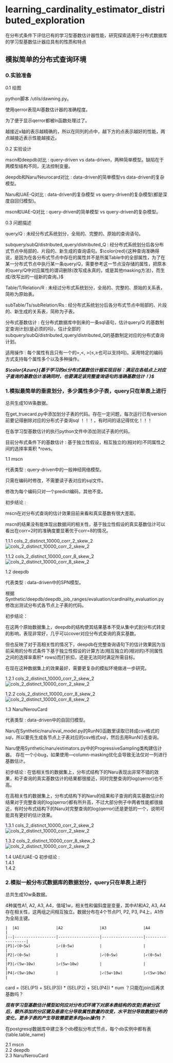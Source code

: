 # learning_cardinality_estimator_distributed_exploration

在分布式条件下评估已有的学习型基数估计器性能，研究探索适用于分布式数据库的学习型基数估计器应具有的性质和特点

## 模拟简单的分布式查询环境

### 0.实验准备

 0.1 绘图

  python脚本 /utils/dawning.py。  

  使用qerror表现AI基数估计器的准确程度。  

  为了便于显示qerror都被ln函数处理过了。  

  越接近x轴的表示越精确的，所以在同列的点中，越下方的点表示越好的性能，两点越接近表示性能越接近。  

 0.2 实验设计  

  mscn和deepdb对比 : query-driven vs data-driven，两种简单模型。缺陷在于两模型结构不同，无法控制变量。

  deepdb和Naru/Neurocard对比 : data-driven的简单模型vs data-driven的复杂模型。  

  Naru和UAE-Q对比 : data-driven的复杂模型 vs query-driven的复杂模型(都是深度自回归模型)。  
  
  mscn和UAE-Q对比 : query-driven的简单模型 vs query-driven的复杂模型。  

 0.3 问题描述

  query/Q : 未经分布式系统划分，全局的、完整的、原始的查询语句。  

  subquery/subQ/distributed_query/distributed_Q : 经分布式系统划分后各分布式节点中局部的、片段的、新生成的查询语句。$\color{red}{这种查询准确得说，是因为在各分布式节点中存在的属性并不是所属Table中的全部属性，为了在某一分布式节点中执行某一条query/Q，需要参考这一节点没存储的属性，把原本的query/Q中对应属性的谓词删除(改写成永真的，或是其他masking方法)，而生成/改写出的一组新的查询。}$  

  Table/T/Relation/R : 未经过分布式系统划分，全局的、完整的、原始的关系表，简称为原始表。  
  
  subTable/Ts/subRelation/Rs : 经分布式系统划分后各分布式节点中局部的、片段的、新生成的关系表，简称为子表。  

  分布式基数估计 : 在分布式数据库中到来的一条sql语句，估计query/Q 的基数制定查询计划(是必须的吗)，估计全部的subquery/subQ/distributed_query/distributed_Q的基数制定对应的分布式查询计划。  

  适用操作 : 每个属性有且只有一个的=,<, >(≤,≥也可以支持吗)。采用特定的编码方式支持每个属性多个以及多种操作。

 ***$\color{Azure}{基于学习的ai分布式基数估计器实现目标：满足在各结点上对应子查询的基数估计准确同时，也要满足该完整查询语句的准确基数估计！}$***

### 1.模拟最简单的垂直划分，多少属性多少子表，query只在单表上进行

 总共生成10W条数据。  

 在get_truecard.py中添加划分子表的代码。存在一定问题，每次运行已有version前要记得删除对应的分布式子查询sql ！！！，有时间的话记得优化！！！  

 在各学习型基数估计的执行python文件中添加测试子表的代码。  

 目前分布式条件下的基数估计 : 基于独立性假设，相互独立的(相对的)不同属性之间的选择率乘积 *rows。  

 1.1 mscn  

  代表类型 : query-driven中的一般神经网络模型。

  只需在编码时修改，不需要读子表对应的sql文件。  

  修改为每个编码只对一个predict编码，其他不变。  

  初步结论 :  

   mscn在对分布式查询的估计效果目前来看和真实基数有很大差距。  

   mscn的结果没有能体现出数据间的相关性，基于独立性假设的真实基数估计可以看出在corr=2时的准确度要显著优于corr=8的情况。  

   1.1.1 cols_2_distinct_10000_corr_2_skew_2  
   ![cols_2_distinct_10000_corr_2_skew_2](https://github.com/spiceandwolf/learning_cardinality_estimator_distributed_exploration/blob/main/Synthetic/cols_2_distinct_10000_corr_2_skew_2.mscn.png)  

   1.1.2 cols_2_distinct_10000_corr_8_skew_2  
   ![cols_2_distinct_10000_corr_8_skew_2](https://github.com/spiceandwolf/learning_cardinality_estimator_distributed_exploration/blob/main/Synthetic/cols_2_distinct_10000_corr_8_skew_2.mscn.png)  

 1.2 deepdb  

  代表类型 : data-driven中的SPN模型。  

  根据Synthetic/deepdb/deepdb_job_ranges/evaluation/cardinality_evaluation.py修改出测试分布式各节点上子表的代码。  

  初步结论：  

   在这两个原始数据集上，deepdb的结构使其结果基本不受从集中式到分布式转变的影响，表现非常好，几乎可以cover对应分布式查询的真实基数。  

   但也反映了对于高相关性的情况下，deepdb在完整查询语句下的估计效果因为当前采用的分布式条件下基于独立性假设的计算方法(相互独立的(相对的)不同属性之间的选择率乘积* rows)而打折扣，还是无法同时满足所需目标。  

   在现在这种数据集上的效果最好，需要更复杂的模拟环境做进一步研究。  

   1.2.1 cols_2_distinct_10000_corr_2_skew_2  
   ![cols_2_distinct_10000_corr_2_skew_2](https://github.com/spiceandwolf/learning_cardinality_estimator_distributed_exploration/blob/main/Synthetic/cols_2_distinct_10000_corr_2_skew_2.deepdb.png)  

   1.2.2 cols_2_distinct_10000_corr_8_skew_2  
   ![cols_2_distinct_10000_corr_8_skew_2](https://github.com/spiceandwolf/learning_cardinality_estimator_distributed_exploration/blob/main/Synthetic/cols_2_distinct_10000_corr_8_skew_2.deepdb.png)

 1.3 Naru/NerouCard  

  代表类型 : data-driven中的自回归模型。  

  Naru在Synthetic/naru/eval_model.py的RunN()函数里读取已转成csv格式的sql，所以要先生成各节点上子表对应的csv格式sql，然后去用RunN()去查询。  

  Naru使用Synthetic/naru/estimators.py中的ProgressiveSampling类构建估计器。
  存在一个小bug，如果使用—column-masking优化会导致无法仅对一列进行基数估计。  

  初步结论 :
   在低相关性的数据集上，分布式结构下的Naru表现出非常不错的效果，和子查询的真实基数估计的结果都很接近，同时完整查询的log(qerror)也不高。  

   在高相关性的数据集上，分布式结构下的Naru的结果和子查询的真实基数估计的结果对于完整查询的log(qerror)都有所升高，不过大部分例子中两者性能都很接近，有时分布式结构下的Naru对完整查询的log(qerror)还是更低的一个，说明可能具有更好的估计效果。  

   1.3.1 cols_2_distinct_10000_corr_2_skew_2  
   ![cols_2_distinct_10000_corr_2_skew_2](https://github.com/spiceandwolf/learning_cardinality_estimator_distributed_exploration/blob/main/Synthetic/cols_2_distinct_10000_corr_2_skew_2.naru.png)

   1.3.2 cols_2_distinct_10000_corr_8_skew_2  
   ![cols_2_distinct_10000_corr_2_skew_2](https://github.com/spiceandwolf/learning_cardinality_estimator_distributed_exploration/blob/main/Synthetic/cols_2_distinct_10000_corr_2_skew_2.naru.png)

 1.4 UAE/UAE-Q
  初步结论 :  
  1.4.1  
  1.4.2  

### 2.模拟一般分布式数据库的数据划分，query只在单表上进行

 总共生成10w条数据。  

 4种属性A1, A2, A3, A4，值域1w，相关性和偏斜度是变量，其中A1和A2, A3, A4存在相关性，这两组之间相互独立。数据分布在4个节点P1, P2, P3, P4上，A1作为全局主键。  

    |  |A1                |A2                |A3                |A4                |  
    |--|------------------|------------------|------------------|------------------|
    |P1|✓(0~5w)           |✓(0~5w)           |                  |                  |
    |P2|✓(0~5w)           |                  |✓(0~5w)           |✓(0~5w)           |
    |P3|✓(5w~10w)         |✓(5w~10w)         |                  |                  |
    |P4|✓(5w~10w)         |                  |✓(5w~10w)         |✓(5w~10w)         |

 card = (SEL(P1) + SEL(P3)) * (SEL(P2) + SEL(P4)) * num ？只能在join后再求基数吗？  

 ***现有学习型基数估计模型如何应对分布式环境下对原本表结构的改变(表被分区后，额外添加的分区键及垂直化分导致属性数量的改变，水平划分导致数据分布的变化，更多子表的产生导致需要更多的join操作)？***

 在postgresql数据库中建立多个db模拟分布式节点，每个db实例中都有表{table.table_name}

  2.1 mscn  
  2.2 deepdb  
  2.3 Naru/NerouCard  
